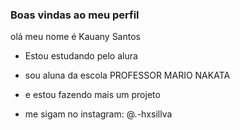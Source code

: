 ### Boas vindas ao meu perfil 

olá meu nome é Kauany Santos

- Estou estudando pelo alura
- sou aluna da escola PROFESSOR MARIO NAKATA
- e estou fazendo mais um projeto

- me sigam no instagram: @.-hxsillva

